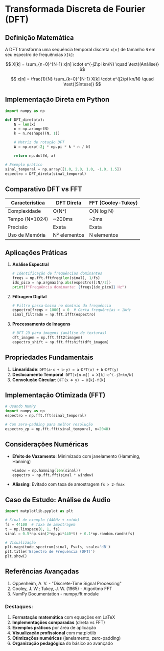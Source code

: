# Transformada Discreta de Fourier (DFT)

## Definição Matemática

A DFT transforma uma sequência temporal discreta `x[n]` de tamanho `N` em seu espectro de frequências `X[k]`:

$$
X[k] = \sum_{n=0}^{N-1} x[n] \cdot e^{-j2\pi kn/N} \quad \text{(Análise)}
$$

$$
x[n] = \frac{1}{N} \sum_{k=0}^{N-1} X[k] \cdot e^{j2\pi kn/N} \quad \text{(Síntese)}
$$

## Implementação Direta em Python

```python
import numpy as np

def DFT_direta(x):
    N = len(x)
    n = np.arange(N)
    k = n.reshape((N, 1))

    # Matriz de rotação DFT
    W = np.exp(-2j * np.pi * k * n / N)

    return np.dot(W, x)

# Exemplo prático
sinal_temporal = np.array([1.0, 2.0, 1.0, -1.0, 1.5])
espectro = DFT_direta(sinal_temporal)
```

## Comparativo DFT vs FFT

| Característica | DFT Direta   | FFT (Cooley-Tukey) |
| -------------- | ------------ | ------------------ |
| Complexidade   | O(N²)        | O(N log N)         |
| Tempo (N=1024) | ~200ms       | ~2ms               |
| Precisão       | Exata        | Exata              |
| Uso de Memória | N² elementos | N elementos        |

## Aplicações Práticas

1. **Análise Espectral**

   ```python
   # Identificação de frequências dominantes
   freqs = np.fft.fftfreq(len(sinal), 1/fs)
   idx_pico = np.argmax(np.abs(espectro)[:N//2])
   print(f"Frequência dominante: {freqs[idx_pico]} Hz")
   ```

2. **Filtragem Digital**

   ```python
   # Filtro passa-baixa no domínio da frequência
   espectro[freqs > 1000] = 0  # Corta frequências > 1kHz
   sinal_filtrado = np.fft.ifft(espectro)
   ```

3. **Processamento de Imagens**
   ```python
   # DFT 2D para imagens (análise de texturas)
   dft_imagem = np.fft.fft2(imagem)
   espectro_shift = np.fft.fftshift(dft_imagem)
   ```

## Propriedades Fundamentais

1. **Linearidade**: `DFT(a·x + b·y) = a·DFT(x) + b·DFT(y)`
2. **Deslocamento Temporal**: `DFT(x[n-m]) = X[k]·e^(-j2πkm/N)`
3. **Convolução Circular**: `DFT(x ⊛ y) = X[k]·Y[k]`

## Implementação Otimizada (FFT)

```python
# Usando NumPy
import numpy as np
espectro = np.fft.fft(sinal_temporal)

# Com zero-padding para melhor resolução
espectro_zp = np.fft.fft(sinal_temporal, n=2048)
```

## Considerações Numéricas

- **Efeito de Vazamento**: Minimizado com janelamento (Hamming, Hanning)

  ```python
  window = np.hamming(len(sinal))
  espectro = np.fft.fft(sinal * window)
  ```

- **Aliasing**: Evitado com taxa de amostragem `fs > 2·fmax`

## Caso de Estudo: Análise de Áudio

```python
import matplotlib.pyplot as plt

# Sinal de exemplo (440Hz + ruído)
fs = 44100  # Taxa de amostragem
t = np.linspace(0, 1, fs)
sinal = 0.5*np.sin(2*np.pi*440*t) + 0.1*np.random.randn(fs)

# Visualização
plt.magnitude_spectrum(sinal, Fs=fs, scale='dB')
plt.title('Espectro de Frequência (DFT)')
plt.show()
```

## Referências Avançadas

1. Oppenheim, A. V. - "Discrete-Time Signal Processing"
2. Cooley, J. W.; Tukey, J. W. (1965) - Algoritmo FFT
3. NumPy Documentation - numpy.fft module

### Destaques:

1. **Formatação matemática** com equações em LaTeX
2. **Implementações comparadas** (direta vs FFT)
3. **Exemplos práticos** por área de aplicação
4. **Visualização profissional** com matplotlib
5. **Otimizações numéricas** (janelamento, zero-padding)
6. **Organização pedagógica** do básico ao avançado

